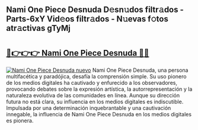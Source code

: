 ## Nami One Piece Desnuda D𝚎sn𝚞dos filtr𝚊dos - Parts-6xY Vid𝚎os filtr𝚊dos - N𝚞evas f𝚘tos atr𝚊ctivas gTyMj

# <h2><a href="http://mbdbf51.tromn.icu/?c=Nami+One+Piece+Desnuda">🔗👉👉👉 Nami One Piece Desnuda 🔗🔗</a></h2>

[![Nami One Piece Desnuda nuevo](https://i.imgur.com/pEAQMta.gif)](http://mbdbf51.tromn.icu/?c=Nami+One+Piece+Desnuda)
Nami One Piece Desnuda, una persona multifacética y paradójica, desafía la comprensión simple. Su uso pionero de los medios digitales ha cautivado y enfurecido a los observadores, provocando debates sobre la expresión artística, la autorrepresentación y la naturaleza evolutiva de las comunidades en línea. Aunque su dirección futura no está clara, su influencia en los medios digitales es indiscutible. Impulsada por una determinación inquebrantable y una cautivación innegable, la influencia de Nami One Piece Desnuda en los medios digitales es pionera.
